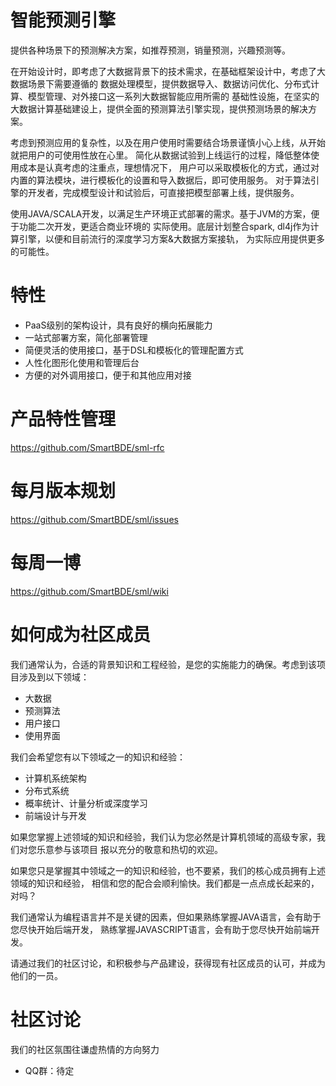 # 智能预测引擎

提供各种场景下的预测解决方案，如推荐预测，销量预测，兴趣预测等。

在开始设计时，即考虑了大数据背景下的技术需求，在基础框架设计中，考虑了大数据场景下需要遵循的
数据处理模型，提供数据导入、数据访问优化、分布式计算、模型管理、对外接口这一系列大数据智能应用所需的
基础性设施，在坚实的大数据计算基础建设上，提供全面的预测算法引擎实现，提供预测场景的解决方案。

考虑到预测应用的复杂性，以及在用户使用时需要结合场景谨慎小心上线，从开始就把用户的可使用性放在心里。
简化从数据试验到上线运行的过程，降低整体使用成本是认真考虑的注重点，理想情况下，
用户可以采取模板化的方式，通过对内置的算法模块，进行模板化的设置和导入数据后，即可使用服务。
对于算法引擎的开发者，完成模型设计和试验后，可直接把模型部署上线，提供服务。

使用JAVA/SCALA开发，以满足生产环境正式部署的需求。基于JVM的方案，便于功能二次开发，更适合商业环境的
实际使用。底层计划整合spark, dl4j作为计算引擎，以便和目前流行的深度学习方案&大数据方案接轨，
为实际应用提供更多的可能性。

# 特性

- PaaS级别的架构设计，具有良好的横向拓展能力
- 一站式部署方案，简化部署管理
- 简便灵活的使用接口，基于DSL和模板化的管理配置方式
- 人性化图形化使用和管理后台
- 方便的对外调用接口，便于和其他应用对接

# 产品特性管理

https://github.com/SmartBDE/sml-rfc

# 每月版本规划

https://github.com/SmartBDE/sml/issues

# 每周一博

https://github.com/SmartBDE/sml/wiki

# 如何成为社区成员

我们通常认为，合适的背景知识和工程经验，是您的实施能力的确保。考虑到该项目涉及到以下领域：
- 大数据
- 预测算法
- 用户接口
- 使用界面

我们会希望您有以下领域之一的知识和经验：
- 计算机系统架构
- 分布式系统
- 概率统计、计量分析或深度学习
- 前端设计与开发

如果您掌握上述领域的知识和经验，我们认为您必然是计算机领域的高级专家，我们对您乐意参与该项目
报以充分的敬意和热切的欢迎。

如果您只是掌握其中领域之一的知识和经验，也不要紧，我们的核心成员拥有上述领域的知识和经验，
相信和您的配合会顺利愉快。我们都是一点点成长起来的，对吗？

我们通常认为编程语言并不是关键的因素，但如果熟练掌握JAVA语言，会有助于您尽快开始后端开发，
熟练掌握JAVASCRIPT语言，会有助于您尽快开始前端开发。

请通过我们的社区讨论，和积极参与产品建设，获得现有社区成员的认可，并成为他们的一员。

# 社区讨论

我们的社区氛围往谦虚热情的方向努力

- QQ群：待定
